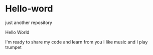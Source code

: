 # Hello-word
just another repository

Hello World

I'm ready to share my code and learn from you
I like music and I play trumpet
